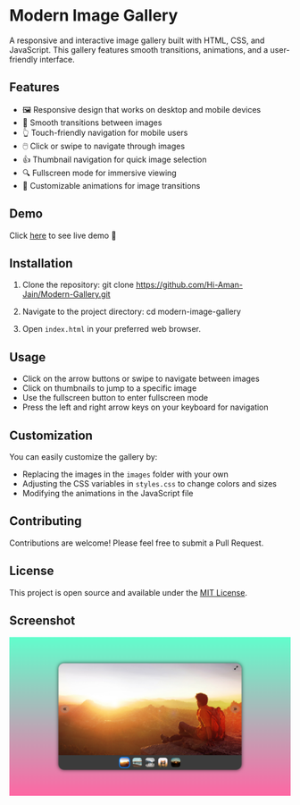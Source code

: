 # Modern Image Gallery

A responsive and interactive image gallery built with HTML, CSS, and JavaScript. This gallery features smooth transitions, animations, and a user-friendly interface.

## Features

- 🖼️ Responsive design that works on desktop and mobile devices
- 🔄 Smooth transitions between images
- 👆 Touch-friendly navigation for mobile users
- 🖱️ Click or swipe to navigate through images
- 👍 Thumbnail navigation for quick image selection
- 🔍 Fullscreen mode for immersive viewing
- 🎨 Customizable animations for image transitions

## Demo

Click [here](https://hi-aman-jain.github.io/Modern-Gallery/) to see live demo 🤟

## Installation

1. Clone the repository:
git clone https://github.com/Hi-Aman-Jain/Modern-Gallery.git

2. Navigate to the project directory:
cd modern-image-gallery

3. Open `index.html` in your preferred web browser.

## Usage

- Click on the arrow buttons or swipe to navigate between images
- Click on thumbnails to jump to a specific image
- Use the fullscreen button to enter fullscreen mode
- Press the left and right arrow keys on your keyboard for navigation

## Customization

You can easily customize the gallery by:

- Replacing the images in the `images` folder with your own
- Adjusting the CSS variables in `styles.css` to change colors and sizes
- Modifying the animations in the JavaScript file

## Contributing

Contributions are welcome! Please feel free to submit a Pull Request.

## License

This project is open source and available under the [MIT License](LICENSE).

## Screenshot

![Gallery Screenshot](screenshort.png)